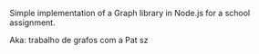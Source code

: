 Simple implementation of a Graph library in Node.js for a school assignment.

Aka: trabalho de grafos com a Pat sz
